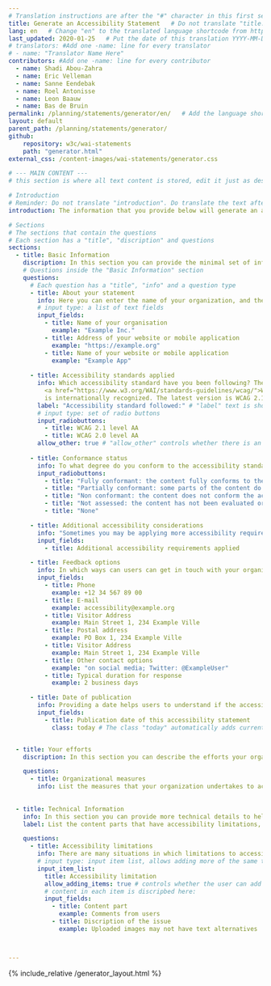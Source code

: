 ```yaml
---
# Translation instructions are after the "#" character in this first section. (They are comments that do not show up in the web page.)
title: Generate an Accessibility Statement   # Do not translate "title:". Do translate the text after "title:".
lang: en   # Change "en" to the translated language shortcode from https://www.iana.org/assignments/language-subtag-registry/language-subtag-registry
last_updated: 2020-01-25   # Put the date of this translation YYYY-MM-DD (with month in the middle)
# translators: #Add one -name: line for every translator
# - name: "Translator Name Here"
contributors: #Add one -name: line for every contributor 
  - name: Shadi Abou-Zahra
  - name: Eric Velleman
  - name: Sanne Eendebak
  - name: Roel Antonisse
  - name: Leon Baauw
  - name: Bas de Bruin
permalink: /planning/statements/generator/en/   # Add the language shortcode to the end; for example /planning/statements/generator/nl/
layout: default
parent_path: /planning/statements/generator/
github:
    repository: w3c/wai-statements
    path: "generator.html"
external_css: /content-images/wai-statements/generator.css

# --- MAIN CONTENT ---
# this section is where all text content is stored, edit it just as described above

# Introduction
# Reminder: Do not translate "introduction". Do translate the text after "introduction:"
introduction: The information that you provide below will generate an accessibility statement that you can download and further refine. None of the fields are required. None of the information you enter is stored outside your web browser.

# Sections
# The sections that contain the questions
# Each section has a "title", "discription" and questions
sections:
  - title: Basic Information
    discription: In this section you can provide the minimal set of information recommended for your accessibility statement. This includes information about your organization, the accessibility standards you applied, and your contact information for feedback.
    # Questions inside the "Basic Information" section
    questions:
      # Each question has a "title", "info" and a question type
      - title: About your statement
        info: Here you can enter the name of your organization, and the web address and name of your website or mobile application. For mobile applications, include version information and the release date, to identify a specific version.
        # input type: a list of text fields
        input_fields:
          - title: Name of your organisation
            example: "Example Inc."
          - title: Address of your website or mobile application
            example: "https://example.org"
          - title: Name of your website or mobile application
            example: "Example App"
      
      - title: Accessibility standards applied
        info: Which accessibility standard have you been following? The 
          <a href="https://www.w3.org/WAI/standards-guidelines/wcag/">Web Content Accessibility Guidelines (WCAG)</a>
          is internationally recognized. The latest version is WCAG 2.1.
        label: "Accessibility standard followed:" # "label" text is shown above the input buttons
        # input type: set of radio buttons
        input_radiobuttons:
          - title: WCAG 2.1 level AA
          - title: WCAG 2.0 level AA
        allow_other: true # "allow_other" controls whether there is an "Other" option at the bottom
      
      - title: Conformance status
        info: To what degree do you conform to the accessibility standard stated in the previous section? Sometimes there are justifiable reasons to not fully conform. You can indicate parts that do not yet fully conform, including guidance on how users can find help, in later sections of this form.
        input_radiobuttons: 
          - title: "Fully conformant: the content fully conforms to the accessibility standard without any exceptions"
          - title: "Partially conformant: some parts of the content do not fully conform to the accessibility standard (you can indicate these parts in later sections of this form)"
          - title: "Non conformant: the content does not conform the accessibility standard" 
          - title: "Not assessed: the content has not been evaluated or the evaluation results are not available"
          - title: "None"

      - title: Additional accessibility considerations
        info: "Sometimes you may be applying more accessibility requirements than those specified in the accessibility standard stated above. For example, you may be providing sign language videos or real-time captioning for live media. Here you can list these additional accessibility requirements. <br><strong>Example:</strong> “Although our goal is WCAG 2.1 Level AA conformance, we have also applied some Level AAA Success Criteria: Images of text are only used for decorative purposes. Re-authentication after a session expires does not cause loss of data. Some videos have sign language interpretation.”"
        input_fields: 
          - title: Additional accessibility requirements applied

      - title: Feedback options
        info: In which ways can users can get in touch with your organization when they encounter an accessibility barrier? Ideally you should provide more than one option. Also indicate the duration after which users can expect a response from your organization.
        input_fields: 
          - title: Phone
            example: +12 34 567 89 00
          - title: E-mail
            example: accessibility@example.org
          - title: Visitor Address
            example: Main Street 1, 234 Example Ville
          - title: Postal address
            example: PO Box 1, 234 Example Ville
          - title: Visitor Address
            example: Main Street 1, 234 Example Ville
          - title: Other contact options
            example: "on social media; Twitter: @ExampleUser"
          - title: Typical duration for response
            example: 2 business days

      - title: Date of publication
        info: Providing a date helps users to understand if the accessibility statement is being actively maintained or outdated. Ideally the date of an accessibility statement should not exceed one year, or it may be considered unmaintained. Writing out the month makes the date clearer internationally (eg. "1 February 2019" rather than "01/02/2019", which is ambiguous).
        input_fields:
          - title: Publication date of this accessibility statement
            class: today # The class "today" automatically adds current date to input field


  - title: Your efforts
    discription: In this section you can describe the efforts your organization takes to ensure accessibility. This helps users to understand your sincerity and the validity of the claims you make in your accessibility statement.

    questions:
      - title: Organizational measures
        info: List the measures that your organization undertakes to achieve sustainable accessibility. This includes measures such as procurement actions, training, raising awareness, and quality assurance. Some of these measures are pre-defined for your convenience but you can add more as needed.
  
  
  - title: Technical Information
    info: In this section you can provide more technical details to help users understand any issues they may be observing. This includes information about compatibility with web browsers and assistive technologies.
    label: List the content parts that have accessibility limitations, a description of the issue that may be observed by users, a brief explanation of why the issue occurs, and what to do in the mean time, such as who to contact or where to find accessibility alternatives where appropriate.

    questions:
      - title: Accessibility limitations
        info: There are many situations in which limitations to accessibility can occur. For example, you may not be able ensure instant accessibility of user-generated content. Providing transparency on such situations helps users to understand any issue they may be observing, and to find alternatives where applicable. Under the EU Web Accessibility Directive, public bodies are required to provide information on the parts of the content that do not conform, the reason for not conforming, and, if applicable, where to find accessible alternatives.
        # input type: input item list, allows adding more of the same type of item
        input_item_list:
          title: Accessibility limitation
          allow_adding_items: true # controls whether the user can add more of this type of item
          # content in each item is discripbed here:
          input_fields:
            - title: Content part
              example: Comments from users
            - title: Discription of the issue
              example: Uploaded images may not have text alternatives



---
```


{% include_relative /generator_layout.html %}